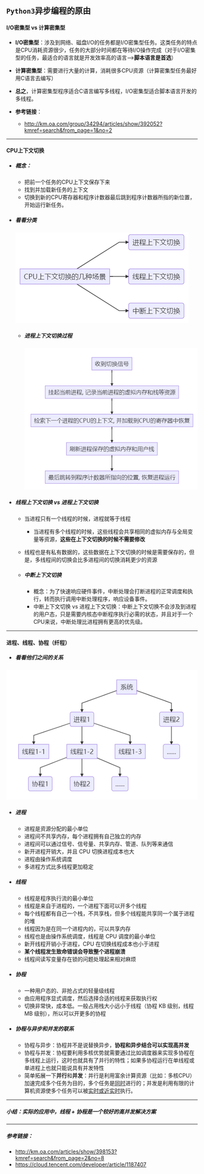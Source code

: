 ## `Python3`异步编程的原由

#### I/O密集型 vs 计算密集型

- **I/O密集型**：涉及到网络、磁盘I/O的任务都是I/O密集型任务。这类任务的特点是CPU消耗资源很少，任务的大部分时间都在等待I/O操作完成（对于I/O密集型的任务，最适合的语言就是开发效率高的语言-->**脚本语言是首选**）

- **计算密集型**：需要进行大量的计算，消耗很多CPU资源（计算密集型任务最好用C语言去编写）

- **总之**，计算密集型程序适合C语言编写多线程，I/O密集型适合脚本语言开发的多线程。

- **参考链接**：
  - http://km.oa.com/group/34294/articles/show/392052?kmref=search&from_page=1&no=2

---

#### CPU上下文切换

- ##### 概念：

  - 把前一个任务的CPU上下文保存下来
  - 找到并加载新任务的上下文
  - 切换到新的CPU寄存器和程序计数器最后跳到程序计数器所指的新位置，开始运行新任务。

- ##### 看看分类

  ![CPU上下文切换的场景](./images/CPU上下文切换的场景.png)
  
  - ##### 进程上下文切换过程
  
    ![进程的上下文切换](./images/进程的上下文切换.png)
  
- ##### 线程上下文切换 vs 进程上下文切换
  
  - 当进程只有一个线程的时候，进程就等于线程
    
    - 当进程有多个线程的时候，这些线程会共享相同的虚拟内存与全局变量等资源，**这些在上下文切换的时候不需要修改**
  - 线程也是有私有数据的，这些数据在上下文切换的时候是需要保存的，但是，多线程间的切换会比多进程间的切换消耗更少的资源
  
  - ##### 中断上下文切换
  
    - 概念：为了快速响应硬件事件，中断处理会打断进程的正常调度和执行，转而执行调用中断处理程序，响应设备事件。
    - 中断上下文切换  vs 进程上下文切换：中断上下文切换不会涉及到进程的用户态，只是需要内核态中断程序执行必需的状态，并且对于一个CPU来说，中断处理比进程拥有更高的优先级。

---

#### 进程、线程、协程（纤程）

- ##### 看看他们之间的关系

![进程-线程-协程的关系](./images/进程-线程-协程的关系.png)

- ##### 进程

  - 进程是资源分配的最小单位
  - 进程间不共享内存，每个进程拥有自己独立的内存
  - 进程间可以通过信号、信号量、共享内存、管道、队列等来通信
  - 新开进程开销大，并且 CPU 切换进程成本也大
  - 进程由操作系统调度
  - 多进程方式比多线程更加稳定

- ##### 线程

  - 线程是程序执行流的最小单位
  - 线程是来自于进程的，一个进程下面可以开多个线程
  - 每个线程都有自己一个栈，不共享栈，但多个线程能共享同一个属于进程的堆
  - 线程因为是在同一个进程内的，可以共享内存
  - 线程也是由操作系统调度，线程是 CPU 调度的最小单位
  - 新开线程开销小于进程，CPU 在切换线程成本也小于进程
  - **某个线程发生致命错误会导致整个进程崩溃**
  - 线程间读写变量存在锁的问题处理起来相对麻烦

- ##### 协程

  - 一种用户态的、非抢占式的轻量级线程
  - 由应用程序显式调度，然后选择合适的线程来获取执行权
  - 切换非常快，成本低。一般占用栈大小远小于线程（协程 KB 级别，线程 MB 级别），所以可以开更多的协程

- ##### 协程与异步和并发的联系

  - 协程与异步：协程并不是说替换异步，**协程和异步结合可以实现高并发**
  - 协程与并发：协程要利用多核优势就需要通过比如调度器来实现多协程在多线程上运行，这时也就具有了并行的特性；如果多协程运行在单线程或单进程上也就只能说具有并发特性
  - 简单拓展一下**并行**和**并发**：并行是利用富余计算资源（比如：多核CPU）加速完成多个任务为目的，多个任务是<u>同时</u>进行的；并发是利用有限的计算机资源使多个任务可以被<u>实时或近实时</u>执行。

---

##### 小结：实际的应用中，线程 + 协程是一个较好的高并发解决方案

---

##### 参考链接：

- http://km.oa.com/articles/show/398153?kmref=search&from_page=2&no=8
- https://cloud.tencent.com/developer/article/1187407